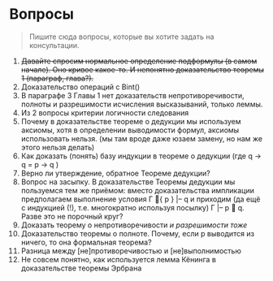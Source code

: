 # Вопросы

> Пишите сюда вопросы, которые вы хотите задать на консультации.

1. ~~Давайте спросим нормальное определение подформулы (в самом начале). Оно кривое какое-то. И непонятно доказательство теоремы 1 (параграф, глава?).~~
2. Доказательство операций с Bint()
3. В параграфе 3 Главы 1 нет доказательств непротиворечивости, полноты и разрешимости исчисления высказываний, только леммы.
4. Из 2 вопросы критерии логичности следования
5. Почему в доказательстве теореме о дедукции мы используем аксиомы, хотя в определении выводимости формул, аксиомы использовать нельзя. (мы там вроде даже юзаем замену, но нам же этого нельзя делать)
6. Как доказать (понять) базу индукции в теореме о дедукции (где q -> q = p -> q )
7. Верно ли утверждение, обратное Теореме дедукции?
8. Вопрос на засыпку. В доказательстве Теоремы дедукции мы пользуемся тем же
   приёмом: вместо доказательства импликации предполагаем выполнение условия Г { p } |– q и
   приходим (да ещё с индукцией (!), т.е. многократно используя посылку) Г |– p  q. Разве это не
   порочный круг?
9. Доказать теорему о непротиворечивости *и разрешимости тоже*
10. Доказательство теоремы о полноте. Почему, если p выводится из ничего, то она формальная теорема? 
11. Разница между [не]противоречивостью и [не]выполнимостью
12. Не совсем понятно, как используется лемма Кёнинга в доказательстве теоремы Эрбрана

